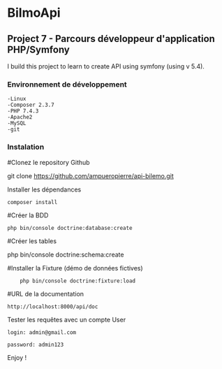 # BilmoApi

## Project 7 - Parcours développeur d'application PHP/Symfony

I build this project to learn to create API using symfony (using v 5.4).

### Environnement de développement

    -Linux
    -Composer 2.3.7
    -PHP 7.4.3
    -Apache2
    -MySQL
    -git

### Instalation

#Clonez le repository Github

git clone https://github.com/ampueropierre/api-bilemo.git

Installer les dépendances

    composer install

#Créer la BDD

    php bin/console doctrine:database:create

#Créer les tables

php bin/console doctrine:schema:create

#Installer la Fixture (démo de données fictives)

        php bin/console doctrine:fixture:load

#URL de la documentation

    http://localhost:8000/api/doc

Tester les requêtes avec un compte User

    login: admin@gmail.com

    password: admin123

Enjoy !
